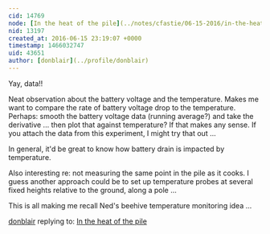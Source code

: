 ```yaml
---
cid: 14769
node: [In the heat of the pile](../notes/cfastie/06-15-2016/in-the-heat-of-the-pile)
nid: 13197
created_at: 2016-06-15 23:19:07 +0000
timestamp: 1466032747
uid: 43651
author: [donblair](../profile/donblair)
---
```


Yay, data!!

Neat observation about the battery voltage and the temperature.  Makes me want to compare the rate of battery voltage drop to the temperature.  Perhaps:  smooth the battery voltage data (running average?) and take the derivative ... then plot that against temperature?   If that makes any sense.  If you attach the data from this experiment, I might try that out ...

In general, it'd be great to know how battery drain is impacted by temperature.

Also interesting re: not measuring the same point in the pile as it cooks.  I guess another approach could be to set up temperature probes at several fixed heights relative to the ground, along a pole ...

This is all making me recall Ned's beehive temperature monitoring idea ... 

[donblair](../profile/donblair) replying to: [In the heat of the pile](../notes/cfastie/06-15-2016/in-the-heat-of-the-pile)

